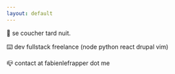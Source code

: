 ```yaml
---
layout: default
---
```


👀 se coucher tard nuit. 

⌨️ dev fullstack freelance (node python react drupal vim)

📪 contact at fabienlefrapper dot me 
